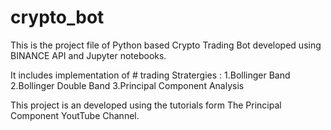 # crypto_bot
This is the project file of Python based Crypto Trading Bot developed using BINANCE API and Jupyter notebooks.

It includes implementation of # trading Stratergies :
1.Bollinger Band 
2.Bollinger Double Band
3.Principal Component Analysis

This project is an developed using the tutorials form The Principal Component YoutTube Channel.
